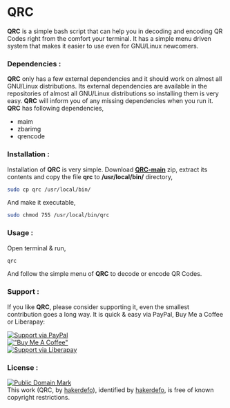 # QRC

**QRC** is a simple bash script that can help you in decoding and encoding QR Codes right from the comfort your terminal. It has a simple menu driven system that makes it easier to use even for GNU/Linux newcomers.  

### Dependencies :

**QRC** only has a few external dependencies and it should work on almost all GNU/Linux distributions. Its external dependencies are available in the repositories of almost all GNU/Linux distributions so installing them is very easy. **QRC** will inform you of any missing dependencies when you run it. **QRC** has following dependencies,  
 - maim  
 - zbarimg  
 - qrencode  

### Installation :

Installation of **QRC** is very simple. Download **[QRC-main]** zip, extract its contents and copy the file **qrc** to **/usr/local/bin/** directory,  
```sh
sudo cp qrc /usr/local/bin/
```
And make it executable,
```sh
sudo chmod 755 /usr/local/bin/qrc
```  

### Usage :

Open terminal & run,  
```sh
qrc
```  
And follow the simple menu of **QRC** to decode or encode QR Codes.   

### Support :

If you like **QRC**, please consider supporting it, even the smallest contribution goes a long way. It is quick & easy via PayPal, Buy Me a Coffee or Liberapay:  

[![Support via PayPal](https://cdn.jsdelivr.net/gh/twolfson/paypal-github-button@1.0.0/dist/button.svg)](https://paypal.me/hakerdefo)  
[!["Buy Me A Coffee"](https://user-images.githubusercontent.com/1376749/120938564-50c59780-c6e1-11eb-814f-22a0399623c5.png)](https://www.buymeacoffee.com/hakerdefo)  
[![Support via Liberapay](https://liberapay.com/assets/widgets/donate.svg)](https://liberapay.com/hakerdefo/donate)  

### License :

[![Public Domain Mark](http://i.creativecommons.org/p/mark/1.0/88x31.png)](http://creativecommons.org/publicdomain/mark/1.0/)  
This work (<span property="dct:title">QRC</span>, by [<span property="dct:title">hakerdefo</span>](https://github.com/hakerdefo/QRC)), identified by [<span property="dct:title">hakerdefo</span>](https://hakerdefo.github.io), is free of known copyright restrictions.  

[QRC-main]:https://github.com/hakerdefo/QRC/archive/refs/heads/main.zip
